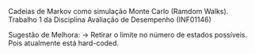 Cadeias de Markov como simulação Monte Carlo (Ramdom Walks). 
Trabalho 1 da Disciplina Avaliação de Desempenho (INF01146) 

Sugestão de Melhora:
-> Retirar o limite no número de estados possíveis. Pois atualmente está hard-coded.
